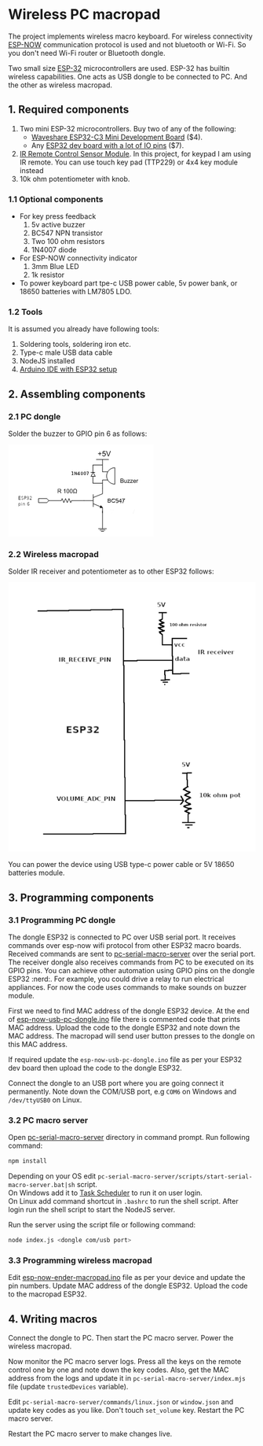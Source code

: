 # Wireless PC macropad

The project implements wireless macro keyboard. For wireless connectivity [ESP-NOW](https://www.espressif.com/en/solutions/low-power-solutions/esp-now) communication protocol is used and not bluetooth or Wi-Fi. So you don't need Wi-Fi router or Bluetooth dongle.

Two small size [ESP-32](https://en.wikipedia.org/wiki/ESP32) microcontrollers are used. ESP-32 has builtin wireless capabilities. One acts as USB dongle to be connected to PC. And the other as wireless macropad.

## 1. Required components

1. Two mini ESP-32 microcontrollers. Buy two of any of the following:
    - [Waveshare ESP32-C3 Mini Development Board](https://www.waveshare.com/product/esp32-c3-zero.htm) ($4).
    - Any [ESP32 dev board with a lot of IO pins](https://www.waveshare.com/product/esp32-c6-dev-kit-n8.htm) ($7).
2. [IR Remote Control Sensor Module](https://www.amazon.com/Alinan-Infrared-Control-Controller-Receiver/dp/B0C4XRW4SX/). In this project, for keypad I am using IR remote. You can use touch key pad (TTP229) or 4x4 key module instead
3. 10k ohm potentiometer with knob.

### 1.1 Optional components

- For key press feedback
    1. 5v active buzzer
    2. BC547 NPN transistor
    3. Two 100 ohm resistors
    4. 1N4007 diode
- For ESP-NOW connectivity indicator
    1. 3mm Blue LED
    2. 1k resistor
- To power keyboard part tpe-c USB power cable, 5v power bank, or 18650 batteries with LM7805 LDO.

### 1.2 Tools

It is assumed you already have following tools:

1. Soldering tools, soldering iron etc.
2. Type-c male USB data cable
3. NodeJS installed
4. [Arduino IDE with ESP32 setup](https://youtu.be/5av6IJU5JJA?si=dueA-ef7BeHINr60)

## 2. Assembling components

### 2.1 PC dongle

Solder the buzzer to GPIO pin 6 as follows:

![dongle](./assets/buzzer-driver-circuit.png)

### 2.2 Wireless macropad

Solder IR receiver and potentiometer as to other ESP32 follows:

![macropad](./assets/macro-pad-circuit.png)

You can power the device using USB type-c power cable or 5V 18650 batteries module.

## 3. Programming components

### 3.1 Programming PC dongle

The dongle ESP32 is connected to PC over USB serial port. It receives commands over esp-now wifi protocol from other ESP32 macro boards. Received commands are sent to [pc-serial-macro-server](./pc-serial-macro-server/commands/) over the serial port.
The receiver dongle also receives commands from PC to be executed on its GPIO pins. You can achieve other automation using GPIO pins on the dongle ESP32 :nerd:. For example, you could drive a relay to run electrical appliances. For now the code uses commands to make sounds on buzzer module.

First we need to find MAC address of the dongle ESP32 device. At the end of [esp-now-usb-pc-dongle.ino](esp-code/esp-now-usb-pc-dongle.ino) file there is commented code that prints MAC address. Upload the code to the dongle ESP32 and note down the MAC address. The macropad will send user button presses to the dongle on this MAC address.

If required update the `esp-now-usb-pc-dongle.ino` file as per your ESP32 dev board then upload the code to the dongle ESP32.

Connect the dongle to an USB port where you are going connect it permanently. Note down the COM/USB port, e.g `COM6` on Windows and `/dev/ttyUSB0` on Linux.

### 3.2 PC macro server

Open [pc-serial-macro-server](./pc-serial-macro-server) directory in command prompt. Run following command:

```bash
npm install
```

Depending on your OS edit `pc-serial-macro-server/scripts/start-serial-macro-server.bat|sh` script.\
On Windows add it to [Task Scheduler](https://youtu.be/lzy8KNnqV0I?si=58zkq5Cn4WcQVl-c) to run it on user login.\
On Linux add command shortcut in `.bashrc` to run the shell script. After login run the shell script to start the NodeJS server.

Run the server using the script file or following command:

```bash
node index.js <dongle com/usb port>
```

### 3.3 Programming wireless macropad

Edit [esp-now-ender-macropad.ino](esp-code/esp-now-sender-macropad.ino) file as per your device and update the pin numbers. Update MAC address of the dongle ESP32. Upload the code to the macropad ESP32.

## 4. Writing macros

Connect the dongle to PC. Then start the PC macro server. Power the wireless macropad.

Now monitor the PC macro server logs. Press all the keys on the remote control one by one and note down the key codes. Also, get the MAC address from the logs and update it in `pc-serial-macro-server/index.mjs` file (update `trustedDevices` variable).

Edit `pc-serial-macro-server/commands/linux.json` or `window.json` and update key codes as you like. Don't touch `set_volume` key. Restart the PC macro server.

Restart the PC macro server to make changes live.
